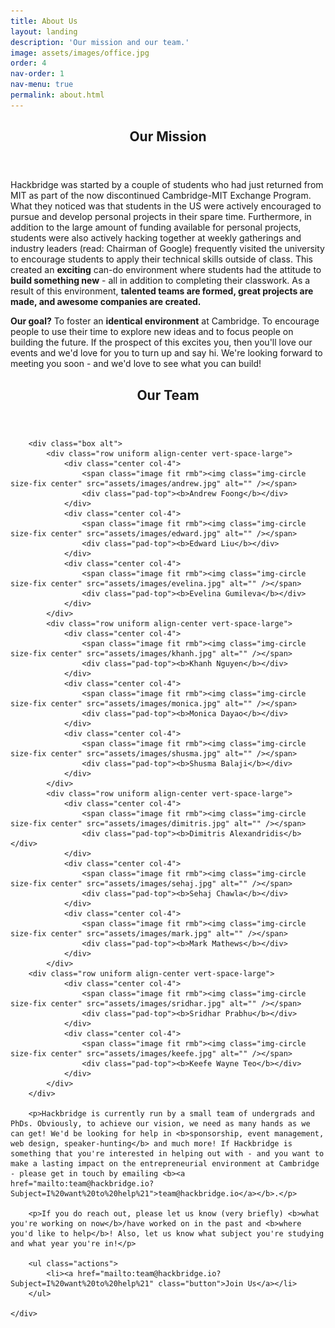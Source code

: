 ```yaml
---
title: About Us
layout: landing
description: 'Our mission and our team.'
image: assets/images/office.jpg
order: 4
nav-order: 1
nav-menu: true
permalink: about.html
---
```


<!-- Main -->
<div id="main">

<!-- One -->
<section id="one">
	<div class="inner">
		<header class="major">
			<h2>Our Mission</h2>
		</header>
		<p>Hackbridge was started by a couple of students who had just returned from MIT as part of the now discontinued Cambridge-MIT Exchange Program. What they noticed was that students in the US were actively encouraged to pursue and develop personal projects in their spare time. Furthermore, in addition to the large amount of funding available for personal projects, students were also actively hacking together at weekly gatherings and industry leaders (read: Chairman of Google) frequently visited the university to encourage students to apply their technical skills outside of class. This created an <b>exciting</b> can-do environment where students had the attitude to <b>build something new</b> - all in addition to completing their classwork. As a result of this environment, <b>talented teams are formed, great projects are made, and awesome companies are created.</b></p>
		<p><b>Our goal?</b> To foster an <b>identical environment</b> at Cambridge. To encourage people to use their time to explore new ideas and to focus people on building the future. If the prospect of this excites you, then you'll love our events and we'd love for you to turn up and say hi. We're looking forward to meeting you soon - and we'd love to see what you can build!</p>
	</div>
</section>
<section id = "two">
	<div class="inner" id ="team">
		<header class="major">
			<h2>Our Team</h2>
		</header>

		<div class="box alt">
			<div class="row uniform align-center vert-space-large">
				<div class="center col-4">
					<span class="image fit rmb"><img class="img-circle size-fix center" src="assets/images/andrew.jpg" alt="" /></span>
					<div class="pad-top"><b>Andrew Foong</b></div>
				</div>
				<div class="center col-4">
					<span class="image fit rmb"><img class="img-circle size-fix center" src="assets/images/edward.jpg" alt="" /></span>
					<div class="pad-top"><b>Edward Liu</b></div>
				</div>
				<div class="center col-4">
					<span class="image fit rmb"><img class="img-circle size-fix center" src="assets/images/evelina.jpg" alt="" /></span>
					<div class="pad-top"><b>Evelina Gumileva</b></div>
				</div>
			</div>
			<div class="row uniform align-center vert-space-large">
				<div class="center col-4">
					<span class="image fit rmb"><img class="img-circle size-fix center" src="assets/images/khanh.jpg" alt="" /></span>
					<div class="pad-top"><b>Khanh Nguyen</b></div>
				</div>
				<div class="center col-4">
					<span class="image fit rmb"><img class="img-circle size-fix center" src="assets/images/monica.jpg" alt="" /></span>
					<div class="pad-top"><b>Monica Dayao</b></div>
				</div>
				<div class="center col-4">
					<span class="image fit rmb"><img class="img-circle size-fix center" src="assets/images/shusma.jpg" alt="" /></span>
					<div class="pad-top"><b>Shusma Balaji</b></div>
				</div>
			</div>
			<div class="row uniform align-center vert-space-large">
				<div class="center col-4">
					<span class="image fit rmb"><img class="img-circle size-fix center" src="assets/images/dimitris.jpg" alt="" /></span>
					<div class="pad-top"><b>Dimitris Alexandridis</b></div>
				</div>
				<div class="center col-4">
					<span class="image fit rmb"><img class="img-circle size-fix center" src="assets/images/sehaj.jpg" alt="" /></span>
					<div class="pad-top"><b>Sehaj Chawla</b></div>
				</div>
				<div class="center col-4">
					<span class="image fit rmb"><img class="img-circle size-fix center" src="assets/images/mark.jpg" alt="" /></span>
					<div class="pad-top"><b>Mark Mathews</b></div>
				</div>
			</div>
      	<div class="row uniform align-center vert-space-large">
				<div class="center col-4">
					<span class="image fit rmb"><img class="img-circle size-fix center" src="assets/images/sridhar.jpg" alt="" /></span>
					<div class="pad-top"><b>Sridhar Prabhu</b></div>
				</div>
				<div class="center col-4">
					<span class="image fit rmb"><img class="img-circle size-fix center" src="assets/images/keefe.jpg" alt="" /></span>
					<div class="pad-top"><b>Keefe Wayne Teo</b></div>
				</div>
			</div>
		</div>

		<p>Hackbridge is currently run by a small team of undergrads and PhDs. Obviously, to achieve our vision, we need as many hands as we can get! We'd be looking for help in <b>sponsorship, event management, web design, speaker-hunting</b> and much more! If Hackbridge is something that you're interested in helping out with - and you want to make a lasting impact on the entrepreneurial environment at Cambridge - please get in touch by emailing <b><a href="mailto:team@hackbridge.io?Subject=I%20want%20to%20help%21">team@hackbridge.io</a></b>.</p>

		<p>If you do reach out, please let us know (very briefly) <b>what you're working on now</b>/have worked on in the past and <b>where you'd like to help</b>! Also, let us know what subject you're studying and what year you're in!</p>

		<ul class="actions">
			<li><a href="mailto:team@hackbridge.io?Subject=I%20want%20to%20help%21" class="button">Join Us</a></li>
		</ul>

	</div>
</section>

<!-- Two -->
<section id="two" class="spotlights">

</section>

</div>
